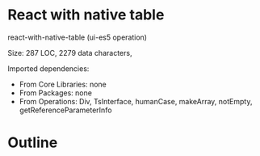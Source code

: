 # React with native table

react-with-native-table (ui-es5 operation)

Size: 287 LOC, 2279 data characters, 
 
Imported dependencies:

- From Core Libraries: none
- From Packages: none
- From Operations: Div, TsInterface, humanCase, makeArray, notEmpty, getReferenceParameterInfo

# Outline


